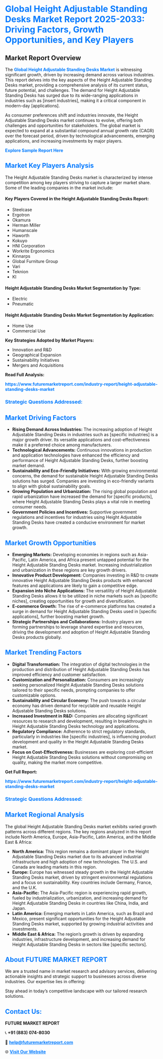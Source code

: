 <h1 style="color: #007BFF;">Global Height Adjustable Standing Desks Market Report 2025-2033: Driving Factors, Growth Opportunities, and Key Players</h1>

<section id="overview">
<h2>Market Report Overview</h2>
<p>The <a href="https://www.futuremarketreport.com/industry-report/height-adjustable-standing-desks-market" style="color: #007BFF; text-decoration: none;"><strong>Global Height Adjustable Standing Desks Market</strong></a> is witnessing significant growth, driven by increasing demand across various industries. This report delves into the key aspects of the Height Adjustable Standing Desks market, providing a comprehensive analysis of its current status, future potential, and challenges. The demand for Height Adjustable Standing Desks has surged due to its wide-ranging applications in industries such as [insert industries], making it a critical component in modern-day [applications].</p>
<p>As consumer preferences shift and industries innovate, the Height Adjustable Standing Desks market continues to evolve, offering both challenges and opportunities for stakeholders. The global market is expected to expand at a substantial compound annual growth rate (CAGR) over the forecast period, driven by technological advancements, emerging applications, and increasing investments by major players.</p>
</section>

<section id="overview">
<p><a href="https://www.futuremarketreport.com/request-sample/reportId=45517" style="color: #007BFF; text-decoration: none;"><strong>Explore Sample Report Here</strong></a></p>
</section>

<section id="key-players">
<h2 style="color: #007BFF;">Market Key Players Analysis</h2>
<p>The Height Adjustable Standing Desks market is characterized by intense competition among key players striving to capture a larger market share. Some of the leading companies in the market include:</p>
<h4>Key Players Covered in the Height Adjustable Standing Desks Report:</h4>
<ul><li>Steelcase</li><li>Ergotron</li><li>Okamura</li><li>Herman Miller</li><li>Humanscale</li><li>Haworth</li><li>Kokuyo</li><li>HNI Corporation</li><li>Workrite Ergonomics</li><li>Kinnarps</li><li>Global Furniture Group</li><li>Vari</li><li>Teknion</li><li>KI</li></ul>
<h4>Height Adjustable Standing Desks Market Segmentation by Type:</h4>
<ul><li>Electric</li><li>Pneumatic</li></ul>

<h4>Height Adjustable Standing Desks Market Segmentation by Application:</h4>
<ul><li>Home Use</li><li>Commercial Use</li></ul>
<p><strong>Key Strategies Adopted by Market Players:</strong></p>
<ul>
<li>Innovation and R&D</li>
<li>Geographical Expansion</li>
<li>Sustainability Initiatives</li>
<li>Mergers and Acquisitions</li>
</ul>
</section>

<section>
<p><strong>Read Full Analysis: </strong></p><a href="https://www.futuremarketreport.com/industry-report/height-adjustable-standing-desks-market" style="color: #007BFF; text-decoration: none;"><strong>https://www.futuremarketreport.com/industry-report/height-adjustable-standing-desks-market</strong></a>
<h3 style="color: #007BFF;">Strategic Questions Addressed:</h3>
</section>

<section id="driving-factors">
<h2 style="color: #007BFF;">Market Driving Factors</h2>
<ul>
<li><strong>Rising Demand Across Industries:</strong> The increasing adoption of Height Adjustable Standing Desks in industries such as [specific industries] is a major growth driver. Its versatile applications and cost-effectiveness make it a preferred choice among manufacturers.</li>
<li><strong>Technological Advancements:</strong> Continuous innovations in production and application technologies have enhanced the efficiency and performance of Height Adjustable Standing Desks, further boosting market demand.</li>
<li><strong>Sustainability and Eco-Friendly Initiatives:</strong> With growing environmental concerns, the demand for sustainable Height Adjustable Standing Desks solutions has surged. Companies are investing in eco-friendly variants to align with global sustainability goals.</li>
<li><strong>Growing Population and Urbanization:</strong> The rising global population and rapid urbanization have increased the demand for [specific products], where Height Adjustable Standing Desks plays a vital role in meeting consumer needs.</li>
<li><strong>Government Policies and Incentives:</strong> Supportive government regulations and incentives for industries using Height Adjustable Standing Desks have created a conducive environment for market growth.</li>
</ul>
</section>

<section id="growth-opportunities">
<h2 style="color: #007BFF;">Market Growth Opportunities</h2>
<ul>
<li><strong>Emerging Markets:</strong> Developing economies in regions such as Asia-Pacific, Latin America, and Africa present untapped potential for the Height Adjustable Standing Desks market. Increasing industrialization and urbanization in these regions are key growth drivers.</li>
<li><strong>Innovative Product Development:</strong> Companies investing in R&D to create innovative Height Adjustable Standing Desks products with enhanced features and applications are likely to gain a competitive edge.</li>
<li><strong>Expansion into Niche Applications:</strong> The versatility of Height Adjustable Standing Desks allows it to be utilized in niche markets such as [specific niches], creating opportunities for growth and diversification.</li>
<li><strong>E-commerce Growth:</strong> The rise of e-commerce platforms has created a surge in demand for Height Adjustable Standing Desks used in [specific applications], further boosting market growth.</li>
<li><strong>Strategic Partnerships and Collaborations:</strong> Industry players are forming partnerships to leverage shared expertise and resources, driving the development and adoption of Height Adjustable Standing Desks products globally.</li>
</ul>
</section>

<section id="trending-factors">
<h2 style="color: #007BFF;">Market Trending Factors</h2>
<ul>
<li><strong>Digital Transformation:</strong> The integration of digital technologies in the production and distribution of Height Adjustable Standing Desks has improved efficiency and customer satisfaction.</li>
<li><strong>Customization and Personalization:</strong> Consumers are increasingly seeking personalized Height Adjustable Standing Desks solutions tailored to their specific needs, prompting companies to offer customizable options.</li>
<li><strong>Sustainability and Circular Economy:</strong> The push towards a circular economy has driven demand for recyclable and reusable Height Adjustable Standing Desks solutions.</li>
<li><strong>Increased Investment in R&D:</strong> Companies are allocating significant resources to research and development, resulting in breakthroughs in Height Adjustable Standing Desks technology and applications.</li>
<li><strong>Regulatory Compliance:</strong> Adherence to strict regulatory standards, particularly in industries like [specific industries], is influencing product development and quality in the Height Adjustable Standing Desks market.</li>
<li><strong>Focus on Cost-Effectiveness:</strong> Businesses are exploring cost-efficient Height Adjustable Standing Desks solutions without compromising on quality, making the market more competitive.</li>
</ul>
</section>

<section>
<p><strong>Get Full Report: </strong></p><a href="https://www.futuremarketreport.com/industry-report/height-adjustable-standing-desks-market" style="color: #007BFF; text-decoration: none;"><strong>https://www.futuremarketreport.com/industry-report/height-adjustable-standing-desks-market</strong></a>
<h3 style="color: #007BFF;">Strategic Questions Addressed:</h3>
</section>


<section id="regional-analysis">
<h2 style="color: #007BFF;">Market Regional Analysis</h2>
<p>The global Height Adjustable Standing Desks market exhibits varied growth patterns across different regions. The key regions analyzed in this report include North America, Europe, Asia-Pacific, Latin America, and the Middle East & Africa:</p>
<ul>
<li><strong>North America:</strong> This region remains a dominant player in the Height Adjustable Standing Desks market due to its advanced industrial infrastructure and high adoption of new technologies. The U.S. and Canada are leading markets in this region.</li>
<li><strong>Europe:</strong> Europe has witnessed steady growth in the Height Adjustable Standing Desks market, driven by stringent environmental regulations and a focus on sustainability. Key countries include Germany, France, and the U.K.</li>
<li><strong>Asia-Pacific:</strong> The Asia-Pacific region is experiencing rapid growth, fueled by industrialization, urbanization, and increasing demand for Height Adjustable Standing Desks in countries like China, India, and Japan.</li>
<li><strong>Latin America:</strong> Emerging markets in Latin America, such as Brazil and Mexico, present significant opportunities for the Height Adjustable Standing Desks market, supported by growing industrial activities and investments.</li>
<li><strong>Middle East & Africa:</strong> The region’s growth is driven by expanding industries, infrastructure development, and increasing demand for Height Adjustable Standing Desks in sectors like [specific sectors].</li>
</ul>
</section>

<footer>
<h2 style="color: #007BFF;">About FUTURE MARKET REPORT</h2>
<p>We are a trusted name in market research and advisory services, delivering actionable insights and strategic support to businesses across diverse industries. Our expertise lies in offering:</p>

<p>Stay ahead in today’s competitive landscape with our tailored research solutions.</p>

<h2 style="color: #007BFF;">Contact Us:</h2>
<p><strong>FUTURE MARKET REPORT</strong></p>
<p>📞 <strong>+91 (883) 074-8030</strong></p>
<p>📧 <strong><a href="mailto:help@futuremarketreport.com" style="color: #007BFF;">help@futuremarketreport.com</a></strong></p>
<p>🌐 <strong><a href="https://www.futuremarketreport.com/" style="color: #007BFF;">Visit Our Website</a></strong></p>
</footer>